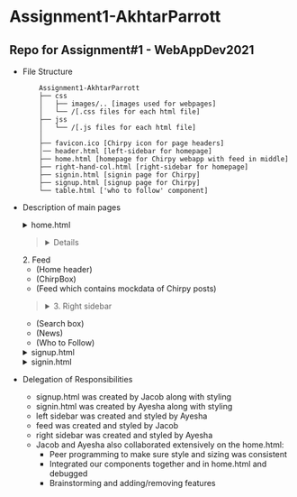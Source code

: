 # Assignment1-AkhtarParrott
## Repo for Assignment#1 - WebAppDev2021

- File Structure
    ```
        Assignment1-AkhtarParrott
        ├── css
        │   ├── images/.. [images used for webpages]
        │   └── /[.css files for each html file]
        ├── jss
        │   └── /[.js files for each html file]
        │   
        ├── favicon.ico [Chirpy icon for page headers]
        │── header.html [left-sidebar for homepage]
        ├── home.html [homepage for Chirpy webapp with feed in middle]
        ├── right-hand-col.html [right-sidebar for homepage]
        ├── signin.html [signin page for Chirpy]
        ├── signup.html [signup page for Chirpy]
        └── table.html ['who to follow' component]
    ```
- Description of main pages
    <details> 
    <summary>home.html </summary>

    This is the homepage the user will see once logged into the Chirpy webapp (our version of Twitter).
    Its basic structure is as follows:
    ><details>
    <summary>1. Left sidebar</summary>

    - (Home)
    - (#Explore)
    - (Notifications)
    - (Messages)
    - (Bookmarks)
    - (Profile)
    - (Settings)
    - (Chirp)
    </details>

    ><details>
    <summary>2. Feed</summary>

    - (Home header)
    - (ChirpBox)
    - (Feed which contains mockdata of Chirpy posts)

    </details>

    ><details><summary>3. Right sidebar</summary>

    - (Search box)
    - (News)
    - (Who to Follow)
    </details>

    </details>

    <details>
    <summary>signup.html</summary>

    Signup Page for Chirpy - all requirements met as specified for Assignment#1.
    We did not add the left-navbar for signup.html because that should only be accessed by a logged in user.
    </details>

    <details>
    <summary>signin.html</summary>

    Signin Page for Chirpy - all requirements met as specified for Assignment#1.
    We did not add the left-navbar for signin.html because that should only be accessed by a logged in user.
    </details>

- Delegation of Responsibilities
  - signup.html was created by Jacob along with styling
  - signin.html was created by Ayesha along with styling
  - left sidebar was created and styled by Ayesha
  - feed was created and styled by Jacob
  - right sidebar was created and styled by Ayesha
  - Jacob and Ayesha also collaborated extensively on the home.html:
    - Peer programming to make sure style and sizing was consistent
    - Integrated our components together and in home.html and debugged
    - Brainstorming and adding/removing features